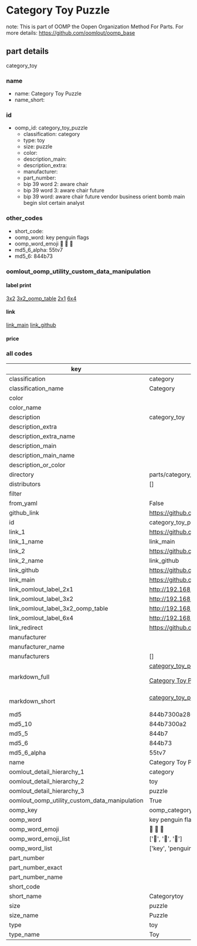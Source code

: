 # Category Toy Puzzle  

note: This is part of OOMP the Oopen Organization Method For Parts. For more details: https://github.com/oomlout/oomp_base

##  part details
  



category_toy



### name
* name: Category Toy Puzzle
* name_short: 
### id
* oomp_id: category_toy_puzzle
  * classification: category
  * type: toy
  * size: puzzle
  * color: 
  * description_main: 
  * description_extra: 
  * manufacturer: 
  * part_number: 
  * bip 39 word 2: aware chair
  * bip 39 word 3: aware chair future
  * bip 39 word: aware chair future vendor business orient bomb main begin slot certain analyst

### other_codes
* short_code: 
* oomp_word: key penguin flags
* oomp_word_emoji :key: :penguin: :flags:
* md5_6_alpha: 55tv7
* md5_6: 844b73






### oomlout_oomp_utility_custom_data_manipulation
#### label print
[3x2](http://192.168.1.245:1112/?label=oomp%2055tv7)
[3x2_oomp_table](http://192.168.1.108:1112/?label=oomp%2055tv7)
[2x1](http://192.168.1.242:1112/?label=oomp%2055tv7)
[6x4](http://192.168.1.55:1112/?label=oomp%2055tv7)    

#### link

[link_main](https://github.com/oomlout/oomlout_oomp_version_1_messy/tree/main/parts/category_toy_puzzle) [link_github](https://github.com/oomlout/oomlout_oomp_version_1_messy/tree/main/parts/category_toy_puzzle)                             

#### price







### all codes 
| key | value |  
| --- | --- |  
| classification | category |  
| classification_name | Category |  
| color |  |  
| color_name |  |  
| description | category_toy |  
| description_extra |  |  
| description_extra_name |  |  
| description_main |  |  
| description_main_name |  |  
| description_or_color |   |  
| directory | parts/category_toy_puzzle |  
| distributors | [] |  
| filter |  |  
| from_yaml | False |  
| github_link | https://github.com/oomlout/oomlout_oomp_part_src/tree/main/parts/category_toy_puzzle |  
| id | category_toy_puzzle |  
| link_1 | https://github.com/oomlout/oomlout_oomp_version_1_messy/tree/main/parts/category_toy_puzzle |  
| link_1_name | link_main |  
| link_2 | https://github.com/oomlout/oomlout_oomp_version_1_messy/tree/main/parts/category_toy_puzzle |  
| link_2_name | link_github |  
| link_github | https://github.com/oomlout/oomlout_oomp_version_1_messy/tree/main/parts/category_toy_puzzle |  
| link_main | https://github.com/oomlout/oomlout_oomp_version_1_messy/tree/main/parts/category_toy_puzzle |  
| link_oomlout_label_2x1 | http://192.168.1.242:1112/?label=oomp%2055tv7 |  
| link_oomlout_label_3x2 | http://192.168.1.245:1112/?label=oomp%2055tv7 |  
| link_oomlout_label_3x2_oomp_table | http://192.168.1.108:1112/?label=oomp%2055tv7 |  
| link_oomlout_label_6x4 | http://192.168.1.55:1112/?label=oomp%2055tv7 |  
| link_redirect | https://github.com/oomlout/oomlout_oomp_version_1_messy/tree/main/parts/category_toy_puzzle |  
| manufacturer |  |  
| manufacturer_name |  |  
| manufacturers | [] |  
| markdown_full | [category_toy_puzzle](none)<br>[](none)<br>[Category Toy Puzzle](none)<br><br> |  
| markdown_short | [category_toy_puzzle](none)<br><br> |  
| md5 | 844b7300a2864326720f8f22bd097082 |  
| md5_10 | 844b7300a2 |  
| md5_5 | 844b7 |  
| md5_6 | 844b73 |  
| md5_6_alpha | 55tv7 |  
| name | Category Toy Puzzle |  
| oomlout_detail_hierarchy_1 | category |  
| oomlout_detail_hierarchy_2 | toy |  
| oomlout_detail_hierarchy_3 | puzzle |  
| oomlout_oomp_utility_custom_data_manipulation | True |  
| oomp_key | oomp_category_toy_puzzle |  
| oomp_word | key penguin flags |  
| oomp_word_emoji | :key: :penguin: :flags: |  
| oomp_word_emoji_list | [':key:', ':penguin:', ':flags:'] |  
| oomp_word_list | ['key', 'penguin', 'flags'] |  
| part_number |  |  
| part_number_exact |  |  
| part_number_name |  |  
| short_code |  |  
| short_name | Categorytoy |  
| size | puzzle |  
| size_name | Puzzle |  
| type | toy |  
| type_name | Toy |  
